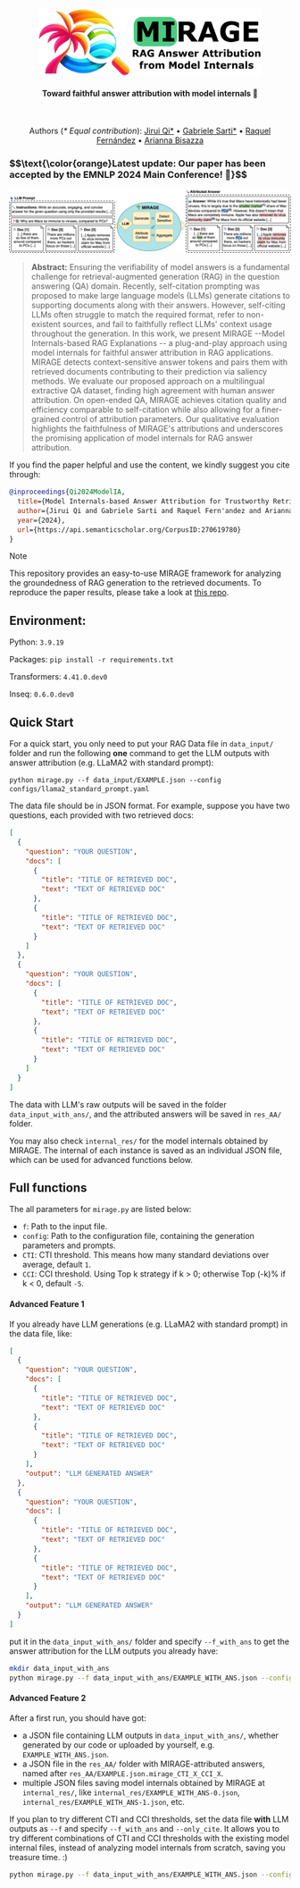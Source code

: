 <div align="center">
  <img src="fig/mirage_logo.png" width="400"/> 
  <h4> Toward faithful answer attribution with model internals 🌴 </h4> 
</div>
<br/>
<div align="center">
  
Authors (_* Equal contribution_): [Jirui Qi*](https://betswish.github.io/) • [Gabriele Sarti*](https://gsarti.com/) • [Raquel Fernández](https://staff.fnwi.uva.nl/r.fernandezrovira/) • [Arianna Bisazza](https://www.cs.rug.nl/~bisazza/)  
</div>

<h3>$$\text{\color{orange}Latest update: Our paper has been accepted by the EMNLP 2024 Main Conference! 🎉}$$  </h3>


<img src="fig/mirage_illustration.png"/> 


> **Abstract:** Ensuring the verifiability of model answers is a fundamental challenge for retrieval-augmented generation (RAG) in the question answering (QA) domain. Recently, self-citation prompting was proposed to make large language models (LLMs) generate citations to supporting documents along with their answers. However, self-citing LLMs often struggle to match the required format, refer to non-existent sources, and fail to faithfully reflect LLMs' context usage throughout the generation. In this work, we present MIRAGE --Model Internals-based RAG Explanations -- a plug-and-play approach using model internals for faithful answer attribution in RAG applications. MIRAGE detects context-sensitive answer tokens and pairs them with retrieved documents contributing to their prediction via saliency methods. We evaluate our proposed approach on a multilingual extractive QA dataset, finding high agreement with human answer attribution. On open-ended QA, MIRAGE achieves citation quality and efficiency comparable to self-citation while also allowing for a finer-grained control of attribution parameters. Our qualitative evaluation highlights the faithfulness of MIRAGE's attributions and underscores the promising application of model internals for RAG answer attribution.

If you find the paper helpful and use the content, we kindly suggest you cite through:
```bibtex
@inproceedings{Qi2024ModelIA,
  title={Model Internals-based Answer Attribution for Trustworthy Retrieval-Augmented Generation},
  author={Jirui Qi and Gabriele Sarti and Raquel Fern'andez and Arianna Bisazza},
  year={2024},
  url={https://api.semanticscholar.org/CorpusID:270619780}
}
```

> [!NOTE] 
> This repository provides an easy-to-use MIRAGE framework for analyzing the groundedness of RAG generation to the retrieved documents. To reproduce the paper results, please take a look at [this repo](https://github.com/Betswish/MIRAGE-reproduce).

## Environment: 
Python: `3.9.19`

Packages: `pip install -r requirements.txt`

Transformers: `4.41.0.dev0`

Inseq: `0.6.0.dev0`

## Quick Start
For a quick start, you only need to put your RAG Data file in `data_input/` folder and run the following **one** command to get the LLM outputs with answer attribution (e.g. LLaMA2 with standard prompt):

```
python mirage.py --f data_input/EXAMPLE.json --config configs/llama2_standard_prompt.yaml
```

The data file should be in JSON format. For example, suppose you have two questions, each provided with two retrieved docs:
```json
[
  {
    "question": "YOUR QUESTION",
    "docs": [
      {
        "title": "TITLE OF RETRIEVED DOC",
        "text": "TEXT OF RETRIEVED DOC"
      },
      {
        "title": "TITLE OF RETRIEVED DOC",
        "text": "TEXT OF RETRIEVED DOC"
      }
    ]
  },
  {
    "question": "YOUR QUESTION",
    "docs": [
      {
        "title": "TITLE OF RETRIEVED DOC",
        "text": "TEXT OF RETRIEVED DOC"
      },
      {
        "title": "TITLE OF RETRIEVED DOC",
        "text": "TEXT OF RETRIEVED DOC"
      }
    ]
  }
]
```
The data with LLM's raw outputs will be saved in the folder `data_input_with_ans/`, and the attributed answers will be saved in `res_AA/` folder. 

You may also check `internal_res/` for the model internals obtained by MIRAGE. The internal of each instance is saved as an individual JSON file, which can be used for advanced functions below.

## Full functions
The all parameters for `mirage.py` are listed below:
- `f`: Path to the input file.
- `config`: Path to the configuration file, containing the generation parameters and prompts.
- `CTI`: CTI threshold. This means how many standard deviations over average, default `1`.
- `CCI`: CCI threshold. Using Top k strategy if k > 0; otherwise Top (-k)% if k < 0, default `-5`.

#### Advanced Feature 1
If you already have LLM generations (e.g. LLaMA2 with standard prompt) in the data file, like:
```json
[
  {
    "question": "YOUR QUESTION",
    "docs": [
      {
        "title": "TITLE OF RETRIEVED DOC",
        "text": "TEXT OF RETRIEVED DOC"
      },
      {
        "title": "TITLE OF RETRIEVED DOC",
        "text": "TEXT OF RETRIEVED DOC"
      }
    ],
    "output": "LLM GENERATED ANSWER"
  },
  {
    "question": "YOUR QUESTION",
    "docs": [
      {
        "title": "TITLE OF RETRIEVED DOC",
        "text": "TEXT OF RETRIEVED DOC"
      },
      {
        "title": "TITLE OF RETRIEVED DOC",
        "text": "TEXT OF RETRIEVED DOC"
      }
    ],
    "output": "LLM GENERATED ANSWER"
  }
]
```
put it in the `data_input_with_ans/` folder and specify `--f_with_ans` to get the answer attribution for the LLM outputs you already have:

```bash
mkdir data_input_with_ans
python mirage.py --f data_input_with_ans/EXAMPLE_WITH_ANS.json --config configs/llama2_standard_prompt.yaml --f_with_ans
```

#### Advanced Feature 2
After a first run, you should have got: 
- a JSON file containing LLM outputs in `data_input_with_ans/`, whether generated by our code or uploaded by yourself, e.g. `EXAMPLE_WITH_ANS.json`.
- a JSON file in the `res_AA/` folder with MIRAGE-attributed answers, named after `res_AA/EXAMPLE.json.mirage_CTI_X_CCI_X`.
- multiple JSON files saving model internals obtained by MIRAGE at `internal_res/`, like `internal_res/EXAMPLE_WITH_ANS-0.json`, `internal_res/EXAMPLE_WITH_ANS-1.json`, etc.

If you plan to try different CTI and CCI thresholds, set the data file **with** LLM outputs as `--f` and specify `--f_with_ans` and `--only_cite`.
It allows you to try different combinations of CTI and CCI thresholds with the existing model internal files, instead of analyzing model internals from scratch, saving you treasure time. :)
```bash
python mirage.py --f data_input_with_ans/EXAMPLE_WITH_ANS.json --config configs/llama2_standard_prompt.yaml --f_with_ans --only_cite --CTI X --CCI X
```
  

